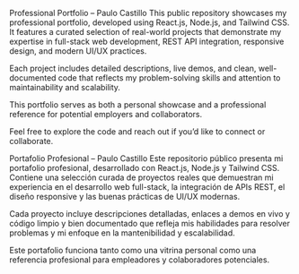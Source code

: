 Professional Portfolio – Paulo Castillo
This public repository showcases my professional portfolio, developed using React.js, Node.js, and Tailwind CSS. It features a curated selection of real-world projects that demonstrate my expertise in full-stack web development, REST API integration, responsive design, and modern UI/UX practices.

Each project includes detailed descriptions, live demos, and clean, well-documented code that reflects my problem-solving skills and attention to maintainability and scalability.

This portfolio serves as both a personal showcase and a professional reference for potential employers and collaborators.

Feel free to explore the code and reach out if you’d like to connect or collaborate.

Portafolio Profesional – Paulo Castillo
Este repositorio público presenta mi portafolio profesional, desarrollado con React.js, Node.js y Tailwind CSS. Contiene una selección curada de proyectos reales que demuestran mi experiencia en el desarrollo web full-stack, la integración de APIs REST, el diseño responsive y las buenas prácticas de UI/UX modernas.

Cada proyecto incluye descripciones detalladas, enlaces a demos en vivo y código limpio y bien documentado que refleja mis habilidades para resolver problemas y mi enfoque en la mantenibilidad y escalabilidad.

Este portafolio funciona tanto como una vitrina personal como una referencia profesional para empleadores y colaboradores potenciales.
